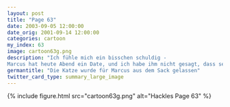 ```yaml
---
layout: post
title: "Page 63"
date: 2003-09-05 12:00:00
date_orig: 2001-09-14 12:00:00
categories: cartoon
my_index: 63
image: cartoon63g.png
description: "Ich fühle mich ein bisschen schuldig - 
Marcus hat heute Abend ein Date, und ich habe ihm nicht gesagt, dass sein Date eine Katze ist Ich würde mir keine Gedanken machen Katrina Dates zwischen verschieden Arten sind heutzutage ziemlich gewöhnlich Ich wette sie haben eine tolle Zeit Kongress der ultra-konservativen Mäuse Marcus Katrina Vittles Hackles"
germantitle: "Die Katze wurde für Marcus aus dem Sack gelassen"
twitter_card_type: summary_large_image
---
```


{% include figure.html src="cartoon63g.png" alt="Hackles Page 63"  %}
